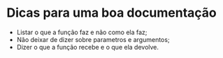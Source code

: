 # Dicas para uma boa documentação

  * Listar o que a função faz e não como ela faz;
  * Não deixar de dizer sobre parametros e argumentos;
  * Dizer o que a função recebe e o que ela devolve.
